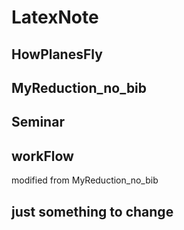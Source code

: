 # LatexNote

## HowPlanesFly

## MyReduction_no_bib

## Seminar

## workFlow
modified from MyReduction_no_bib

## just something to change

